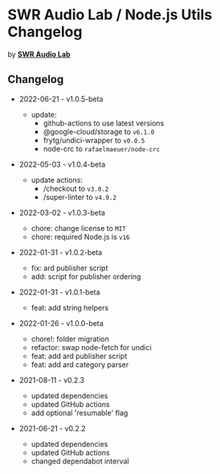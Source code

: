 # SWR Audio Lab / Node.js Utils Changelog

by [**SWR Audio Lab**](https://lab.swr.de/)  

## Changelog

- 2022-06-21 - v1.0.5-beta
  - update:
    - github-actions to use latest versions
    - @google-cloud/storage to `v6.1.0`
    - frytg/undici-wrapper to `v0.0.5`
    - node-crc to `rafaelmaeuer/node-crc`

- 2022-05-03 - v1.0.4-beta
  - update actions:
    - /checkout to `v3.0.2`
    - /super-linter to `v4.9.2`

- 2022-03-02 - v1.0.3-beta
  - chore: change license to `MIT`
  - chore: required Node.js is `v16`

- 2022-01-31 - v1.0.2-beta
  - fix: ard publisher script
  - add: script for publisher ordering

- 2022-01-31 - v1.0.1-beta
  - feat: add string helpers

- 2022-01-26 - v1.0.0-beta
  - chore!: folder migration
  - refactor: swap node-fetch for undici
  - feat: add ard publisher script
  - feat: add ard category parser

- 2021-08-11 - v0.2.3
  - updated dependencies
  - updated GitHub actions
  - add optional 'resumable' flag

- 2021-06-21 - v0.2.2
  - updated dependencies
  - updated GitHub actions
  - changed dependabot interval
